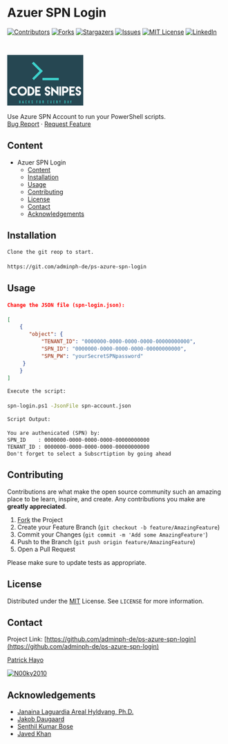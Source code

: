 <!--
*** To avoid retyping too much info. Do a search and replace for the following:
*** adminph-de, ps-azure-spn-login, N00ky2010, patrick.hayo@flsmidth.com
-->

# Azuer SPN Login

[![Contributors][contributors-shield]][contributors-url]
[![Forks][forks-shield]][forks-url]
[![Stargazers][stars-shield]][stars-url]
[![Issues][issues-shield]][issues-url]
[![MIT License][license-shield]][license-url]
[![LinkedIn][linkedin-shield]][linkedin-url]

<br />
<p align="left">
  <a href="https://github.com/adminph-de/ps-azure-spn-login">
    <img src="images/logo.png" alt="Code Snipes" width="35%" height="35%">
  </a>
  <p align="left">
    Use Azure SPN Account to run your PowerShell scripts.
    <br />
    <a href="https://github.com/adminph-de/ps-azure-spn-login/issues">Bug Report</a>
    ·
    <a href="https://github.com/adminph-de/ps-azure-spn-login/issues">Request Feature</a>
  </p>
</p>


## Content

- Azuer SPN Login
  - [Content](#content)
  - [Installation](#installation)
  - [Usage](#usage)
  - [Contributing](#contributing)
  - [License](#license)
  - [Contact](#contact)
  - [Acknowledgements](#acknowledgements)

## Installation

```bash
Clone the git reop to start.

https://git.com/adminph-de/ps-azure-spn-login
``` 


## Usage

```json
Change the JSON file (spn-login.json):

[
    {
       "object": {
           "TENANT_ID": "0000000-0000-0000-0000-00000000000",
           "SPN_ID": "0000000-0000-0000-0000-00000000000",
           "SPN_PW": "yourSecretSPNpassword"
     }
    }
]
```
```bash
Execute the script:

spn-login.ps1 -JsonFile spn-account.json
```
```
Script Output:

You are authenicated (SPN) by:
SPN_ID    : 0000000-0000-0000-0000-00000000000
TENANT_ID : 0000000-0000-0000-0000-00000000000
Don't forget to select a Subscrtiption by going ahead
```

## Contributing

Contributions are what make the open source community such an amazing place to be learn, inspire, and create. Any contributions you make are **greatly appreciated**.

1. [Fork](https://docs.github.com/en/enterprise/2.13/user/articles/fork-a-repo) the Project
2. Create your Feature Branch (`git checkout -b feature/AmazingFeature`)
3. Commit your Changes (`git commit -m 'Add some AmazingFeature'`)
4. Push to the Branch (`git push origin feature/AmazingFeature`)
5. Open a Pull Request


Please make sure to update tests as appropriate.

## License

Distributed under the [MIT](https://choosealicense.com/licenses/mit/) License. See `LICENSE` for more information.


## Contact

Project Link: [https://github.com/adminph-de/ps-azure-spn-login](https://github.com/adminph-de/ps-azure-spn-login)

[Patrick Hayo](patrick.hayo@flsmidth.com)

[![N00ky2010](https://img.shields.io/twitter/follow/N00ky2010)](https://www.twitter.com/N00ky2010)



## Acknowledgements

* [Janaina Laguardia Areal Hyldvang, Ph.D.](https://www.linkedin.com/in/janainahyldvang/)
* [Jakob Daugaard](https://www.linkedin.com/in/jakobdaugaard/?locale=en_US)
* [Senthil Kumar Bose](https://www.linkedin.com/in/senthil-kumar-bose-6900582/)
* [Javed Khan](https://www.linkedin.com/in/javed-khan-674863164/)


<!-- https://www.markdownguide.org/basic-syntax/#reference-style-links -->
[contributors-shield]: https://img.shields.io/github/contributors/adminph-de/ps-azure-spn-login.svg?style=flat-square
[contributors-url]: https://github.com/adminph-de/ps-azure-spn-login/graphs/contributors
[forks-shield]: https://img.shields.io/github/forks/adminph-de/ps-azure-spn-login.svg?style=flat-square
[forks-url]: https://github.com/adminph-de/ps-azure-spn-login/network/members
[stars-shield]: https://img.shields.io/github/stars/adminph-de/ps-azure-spn-login.svg?style=flat-square
[stars-url]: https://github.com/adminph-de/ps-azure-spn-login/stargazers
[issues-shield]: https://img.shields.io/github/issues/adminph-de/ps-azure-spn-login.svg?style=flat-square
[issues-url]: https://github.com/adminph-de/ps-azure-spn-login/issues
[license-shield]: https://img.shields.io/github/license/adminph-de/ps-azure-spn-login.svg?style=flat-square
[license-url]: https://github.com/adminph-de/ps-azure-spn-login/blob/master/LICENSE.txt
[linkedin-shield]: https://img.shields.io/badge/-LinkedIn-black.svg?style=flat-square&logo=linkedin&colorB=555
[linkedin-url]: https://www.linkedin.com/in/patrickhayo/?locale=en_US
[product-screenshot]: images/screenshot.png
[product-screenshot-run]: images/screenshot_run.png
